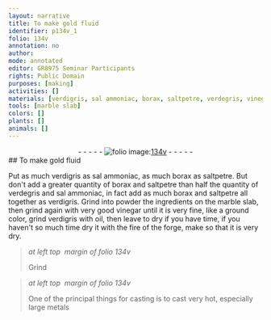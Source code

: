 ```yaml
---
layout: narrative
title: To make gold fluid
identifier: p134v_1
folio: 134v
annotation: no
author:
mode: annotated
editor: GR8975 Seminar Participants
rights: Public Domain
purposes: [making]
activities: []
materials: [verdigris, sal ammoniac, borax, saltpetre, verdegris, vinegar, oil]
tools: [marble slab]
colors: []
plants: []
animals: []
---
```


 <div class="folio" align="center">- - - - - <a href="http://gallica.bnf.fr/ark:/12148/btv1b10500001g/f274.image" target="_blank"><img src="https://cu-mkp.github.io/GR8975-edition/assets/photo-icon.png" alt="folio image: " style="display:inline-block; margin-bottom:-3px;"/>134v</a> - - - - - </div> 
## To make gold fluid

  
Put as much <span class="material">verdigris</span> as <span class="material">sal ammoniac</span>, as much <span class="material">borax</span> as <span class="material">saltpetre</span>. But don't add a greater quantity of <span class="material">borax</span> and <span class="material">saltpetre</span> than half the quantity of <span class="material">verdegris</span> and <span class="material">sal ammoniac</span>, in fact add as much <span class="material">borax</span> and <span class="material">saltpetre</span> all together as <span class="material">verdigris</span>. Grind into powder the ingredients on the <span class="tool">marble slab</span>, then grind again with very good <span class="material">vinegar</span> until it is very fine, like a ground color, grind <span class="material">verdigris</span> with <span class="material">oil</span>, then leave to dry if you have time, if you haven't so much time dry it with the fire of the forge, make so that it is very dry. 
 
> *at left top  margin of folio 134v*
> 
> Grind 
 
> *at left top  margin of folio 134v*
> 
>  One of the principal things for casting is to cast very hot, especially large metals 
 